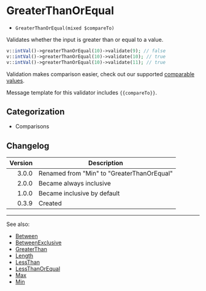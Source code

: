 # GreaterThanOrEqual

- `GreaterThanOrEqual(mixed $compareTo)`

Validates whether the input is greater than or equal to a value.

```php
v::intVal()->greaterThanOrEqual(10)->validate(9); // false
v::intVal()->greaterThanOrEqual(10)->validate(10); // true
v::intVal()->greaterThanOrEqual(10)->validate(11); // true
```

Validation makes comparison easier, check out our supported
[comparable values](../07-comparable-values.md).

Message template for this validator includes `{{compareTo}}`.

## Categorization

- Comparisons

## Changelog

| Version | Description                                |
|--------:|--------------------------------------------|
|   3.0.0 | Renamed from "Min" to "GreaterThanOrEqual" |
|   2.0.0 | Became always inclusive                    |
|   1.0.0 | Became inclusive by default                |
|   0.3.9 | Created                                    |

***
See also:

- [Between](Between.md)
- [BetweenExclusive](BetweenExclusive.md)
- [GreaterThan](GreaterThan.md)
- [Length](Length.md)
- [LessThan](LessThan.md)
- [LessThanOrEqual](LessThanOrEqual.md)
- [Max](Max.md)
- [Min](Min.md)
